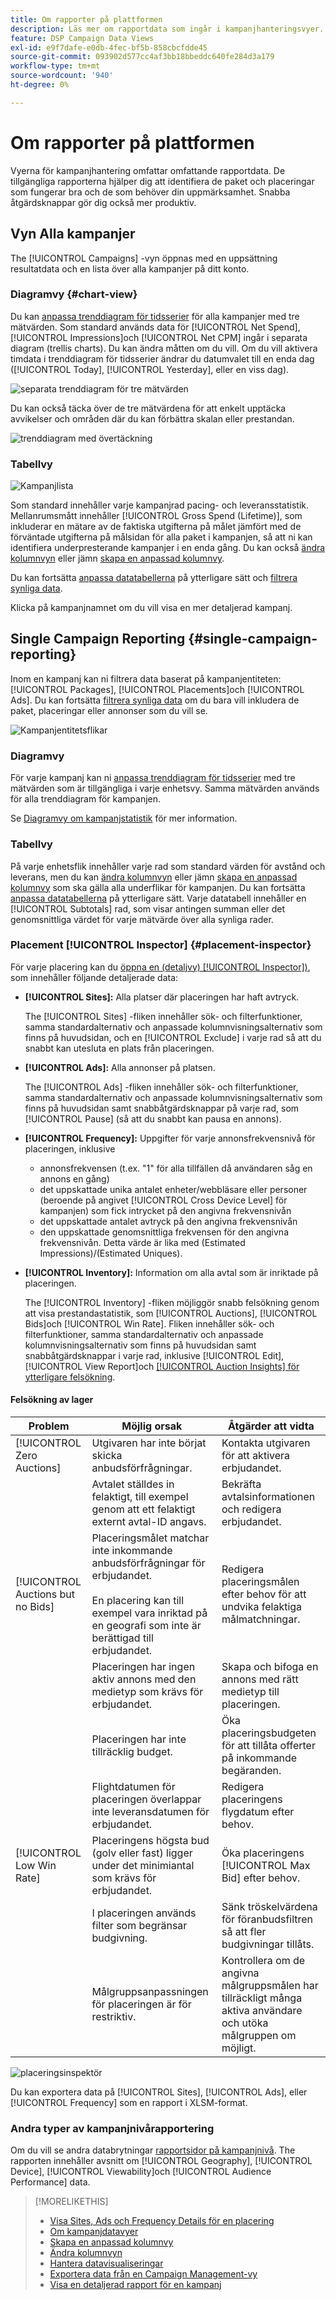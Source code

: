 ```yaml
---
title: Om rapporter på plattformen
description: Läs mer om rapportdata som ingår i kampanjhanteringsvyer.
feature: DSP Campaign Data Views
exl-id: e9f7dafe-e0db-4fec-bf5b-858cbcfdde45
source-git-commit: 093902d577cc4af3bb18bbeddc640fe284d3a179
workflow-type: tm+mt
source-wordcount: '940'
ht-degree: 0%

---
```


# Om rapporter på plattformen

<!-- rename "About Performance Reports in Campaign Management Views?" -->
Vyerna för kampanjhantering omfattar omfattande rapportdata. De tillgängliga rapporterna hjälper dig att identifiera de paket och placeringar som fungerar bra och de som behöver din uppmärksamhet. Snabba åtgärdsknappar gör dig också mer produktiv.

## Vyn Alla kampanjer

The [!UICONTROL Campaigns] -vyn öppnas med en uppsättning resultatdata och en lista över alla kampanjer på ditt konto.

### Diagramvy {#chart-view}

Du kan [anpassa trenddiagram för tidsserier](campaign-data-visualization-manage.md) för alla kampanjer med tre mätvärden. Som standard används data för [!UICONTROL Net Spend], [!UICONTROL Impressions]och [!UICONTROL Net CPM] ingår i separata diagram (trellis charts). Du kan ändra måtten om du vill. Om du vill aktivera timdata i trenddiagram för tidsserier ändrar du datumvalet till en enda dag ([!UICONTROL Today], [!UICONTROL Yesterday], eller en viss dag).

![separata trenddiagram för tre mätvärden](/help/dsp/assets/trend-chart-separate.png)

Du kan också täcka över de tre mätvärdena för att enkelt upptäcka avvikelser och områden där du kan förbättra skalan eller prestandan.

![trenddiagram med övertäckning](/help/dsp/assets/trend-chart.png)

### Tabellvy

![Kampanjlista](/help/dsp/assets/campaigns-list.png)

Som standard innehåller varje kampanjrad pacing- och leveransstatistik. Mellanrumsmått innehåller [!UICONTROL Gross Spend (Lifetime)], som inkluderar en mätare av de faktiska utgifterna på målet jämfört med de förväntade utgifterna på målsidan för alla paket i kampanjen, så att ni kan identifiera underpresterande kampanjer i en enda gång. Du kan också [ändra kolumnvyn](column-view-change.md) eller jämn [skapa en anpassad kolumnvy](column-view-create.md).

Du kan fortsätta [anpassa datatabellerna](campaign-data-views-about.md) på ytterligare sätt och [filtrera synliga data](campaign-data-filter.md).

Klicka på kampanjnamnet om du vill visa en mer detaljerad kampanj.

## Single Campaign Reporting {#single-campaign-reporting}

Inom en kampanj kan ni filtrera data baserat på kampanjentiteten: [!UICONTROL Packages], [!UICONTROL Placements]och [!UICONTROL Ads]. Du kan fortsätta [filtrera synliga data](campaign-data-filter.md) om du bara vill inkludera de paket, placeringar eller annonser som du vill se.

![Kampanjentitetsflikar](/help/dsp/assets/campaign-subtabs.png)

### Diagramvy

För varje kampanj kan ni [anpassa trenddiagram för tidsserier](campaign-data-visualization-manage.md) med tre mätvärden som är tillgängliga i varje enhetsvy. Samma mätvärden används för alla trenddiagram för kampanjen.

Se [Diagramvy om kampanjstatistik](#chart-view) för mer information.

### Tabellvy

På varje enhetsflik innehåller varje rad som standard värden för avstånd och leverans, men du kan [ändra kolumnvyn](column-view-change.md) eller jämn [skapa en anpassad kolumnvy](column-view-create.md) som ska gälla alla underflikar för kampanjen. Du kan fortsätta [anpassa datatabellerna](campaign-data-views-about.md) på ytterligare sätt. Varje datatabell innehåller en [!UICONTROL Subtotals] rad, som visar antingen summan eller det genomsnittliga värdet för varje mätvärde över alla synliga rader.

### Placement [!UICONTROL Inspector] {#placement-inspector}

För varje placering kan du [öppna en (detaljvy) [!UICONTROL Inspector])](placement-details-view.md), som innehåller följande detaljerade data:

* **[!UICONTROL Sites]:** Alla platser där placeringen har haft avtryck.

   The [!UICONTROL Sites] -fliken innehåller sök- och filterfunktioner, samma standardalternativ och anpassade kolumnvisningsalternativ som finns på huvudsidan, och en [!UICONTROL Exclude] i varje rad så att du snabbt kan utesluta en plats från placeringen.

* **[!UICONTROL Ads]:** Alla annonser på platsen.

   The [!UICONTROL Ads] -fliken innehåller sök- och filterfunktioner, samma standardalternativ och anpassade kolumnvisningsalternativ som finns på huvudsidan samt snabbåtgärdsknappar på varje rad, som [!UICONTROL Pause] (så att du snabbt kan pausa en annons).

* **[!UICONTROL Frequency]:** Uppgifter för varje annonsfrekvensnivå för placeringen, inklusive
   * annonsfrekvensen (t.ex. &quot;1&quot; för alla tillfällen då användaren såg en annons en gång)
   * det uppskattade unika antalet enheter/webbläsare eller personer (beroende på angivet [!UICONTROL Cross Device Level] för kampanjen) som fick intrycket på den angivna frekvensnivån
   * det uppskattade antalet avtryck på den angivna frekvensnivån
   * den uppskattade genomsnittliga frekvensen för den angivna frekvensnivån. Detta värde är lika med (Estimated Impressions)/(Estimated Uniques).

* **[!UICONTROL Inventory]:** Information om alla avtal som är inriktade på placeringen.

   The [!UICONTROL Inventory] -fliken möjliggör snabb felsökning genom att visa prestandastatistik, som [!UICONTROL Auctions], [!UICONTROL Bids]och [!UICONTROL Win Rate]. Fliken innehåller sök- och filterfunktioner, samma standardalternativ och anpassade kolumnvisningsalternativ som finns på huvudsidan samt snabbåtgärdsknappar i varje rad, inklusive [!UICONTROL Edit], [!UICONTROL View Report]och [[!UICONTROL Auction Insights] för ytterligare felsökning](/help/dsp/inventory/private-deal-auction-insights.md).

#### Felsökning av lager

| Problem | Möjlig orsak | Åtgärder att vidta |
| -----------| ---------- | ---------- |
| [!UICONTROL Zero Auctions] | Utgivaren har inte börjat skicka anbudsförfrågningar. | Kontakta utgivaren för att aktivera erbjudandet. |
|  | Avtalet ställdes in felaktigt, till exempel genom att ett felaktigt externt avtal-ID angavs. | Bekräfta avtalsinformationen och redigera erbjudandet. |
| [!UICONTROL Auctions but no Bids] | Placeringsmålet matchar inte inkommande anbudsförfrågningar för erbjudandet. <br><br> En placering kan till exempel vara inriktad på en geografi som inte är berättigad till erbjudandet. | Redigera placeringsmålen efter behov för att undvika felaktiga målmatchningar. |
|  | Placeringen har ingen aktiv annons med den medietyp som krävs för erbjudandet. | Skapa och bifoga en annons med rätt medietyp till placeringen. |
|  | Placeringen har inte tillräcklig budget. | Öka placeringsbudgeten för att tillåta offerter på inkommande begäranden. |
|  | Flightdatumen för placeringen överlappar inte leveransdatumen för erbjudandet. | Redigera placeringens flygdatum efter behov. |
| [!UICONTROL Low Win Rate] | Placeringens högsta bud (golv eller fast) ligger under det minimiantal som krävs för erbjudandet. | Öka placeringens [!UICONTROL Max Bid] efter behov. |
|  | I placeringen används filter som begränsar budgivning. | Sänk tröskelvärdena för föranbudsfiltren så att fler budgivningar tillåts. |
|  | Målgruppsanpassningen för placeringen är för restriktiv. | Kontrollera om de angivna målgruppsmålen har tillräckligt många aktiva användare och utöka målgruppen om möjligt. |

![placeringsinspektör](/help/dsp/assets/placement-inspector.png)

Du kan exportera data på [!UICONTROL Sites], [!UICONTROL Ads], eller [!UICONTROL Frequency] som en rapport i XLSM-format.

### Andra typer av kampanjnivårapportering

Om du vill se andra databrytningar [rapportsidor på kampanjnivå](/help/dsp/campaign-management/campaigns/campaign-view-report.md). The <!--legacy --> rapporten innehåller avsnitt om [!UICONTROL Geography], [!UICONTROL Device], [!UICONTROL Viewability]och [!UICONTROL Audience Performance] data.

>[!MORELIKETHIS]
>
>* [Visa Sites, Ads och Frequency Details för en placering](placement-details-view.md)
>* [Om kampanjdatavyer](campaign-data-views-about.md)
>* [Skapa en anpassad kolumnvy](column-view-create.md)
>* [Ändra kolumnvyn](column-view-change.md)
>* [Hantera datavisualiseringar](campaign-data-visualization-manage.md)
>* [Exportera data från en Campaign Management-vy](campaign-export-data.md)
>* [Visa en detaljerad rapport för en kampanj](/help/dsp/campaign-management/campaigns/campaign-view-report.md)

